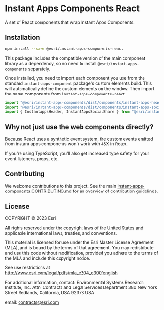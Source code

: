# Instant Apps Components React

A set of React components that wrap [Instant Apps Components](https://github.com/Esri/instant-apps-components).

## Installation

```sh
npm install --save @esri/instant-apps-components-react
```

This package includes the compatible version of the main component library as a dependency, so no need to install `@esri/instant-apps-components` separately.

Once installed, you need to import each component you use from the standard `instant-apps-component` package's custom elements build. This will automatically define the custom elements on the window. Then import the same components from `instant-apps-components-react`.

```jsx
import "@esri/instant-apps-components/dist/components/instant-apps-header";
import "@esri/instant-apps-components/dist/components/instant-apps-social-share";
import { InstantAppsHeader, InstantAppsSocialShare } from "@esri/instant-apps-components-react";
```

## Why not just use the web components directly?

Because React uses a synthetic event system, the custom events emitted from instant apps components won't work with JSX in React.

If you're using TypeScript, you'll also get increased type safety for your event listeners, props, etc.

## Contributing

We welcome contributions to this project. See the main [instant-apps-components CONTRIBUTING.md](https://github.com/Esri/instant-apps-components/blob/master/CONTRIBUTING.md) for an overview of contribution guidelines.

## License

COPYRIGHT © 2023 Esri

All rights reserved under the copyright laws of the United States and applicable international laws, treaties, and conventions.

This material is licensed for use under the Esri Master License Agreement (MLA), and is bound by the terms of that agreement. You may redistribute and use this code without modification, provided you adhere to the terms of the MLA and include this copyright notice.

See use restrictions at http://www.esri.com/legal/pdfs/mla_e204_e300/english

For additional information, contact: Environmental Systems Research Institute, Inc. Attn: Contracts and Legal Services Department 380 New York Street Redlands, California, USA 92373 USA

email: contracts@esri.com
